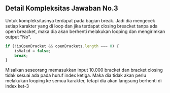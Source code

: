 ## Detail Kompleksitas Jawaban No.3

Untuk kompleksitasnya terdapat pada bagian break. Jadi dia mengecek setiap karakter yang di loop dan jika terdapat closing breacket tanpa ada open breacket, maka dia akan berhenti melakukan looping dan mengirimkan output "No".

```javascript
if (!isOpenBracket && openBrackets.length === 0) {
	isValid = false;
	break;
}
```

Misalkan seseorang memasukkan input 10.000 bracket dan bracket closing tidak sesuai ada pada huruf index ketiga. Maka dia tidak akan perlu melakukan looping ke semua karakter, tetapi dia akan langsung berhenti di index ket-3